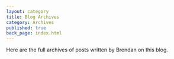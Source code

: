 ```yaml
---
layout: category
title: Blog Archives
category: Archives
published: true
back_page: index.html
---
```


Here are the full archives of posts written by Brendan on this blog.
